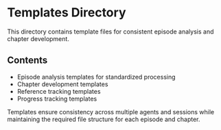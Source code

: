# Templates Directory

This directory contains template files for consistent episode analysis and chapter development.

## Contents

- Episode analysis templates for standardized processing
- Chapter development templates
- Reference tracking templates
- Progress tracking templates

Templates ensure consistency across multiple agents and sessions while maintaining the required file structure for each episode and chapter.
